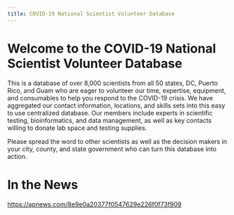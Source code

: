 ```yaml
---
title: COVID-19 National Scientist Volunteer Database
---
```

# Welcome to the COVID-19 National Scientist Volunteer Database​



This is a database of over 8,000 scientists from all 50 states, DC, Puerto Rico, and Guam who are eager to volunteer our time, expertise, equipment, and consumables to help you respond to the COVID-19 crisis. We have aggregated our contact information, locations, and skills sets into this easy to use centralized database. Our members include experts in scientific testing, bioinformatics, and data management, as well as key contacts willing to donate lab space and testing supplies.

Please spread the word to other scientists as well as the decision makers in your city, county, and state government who can turn this database into action.



# In the News

<https://apnews.com/8e9e0a20377f0547629e226f0f73f909>